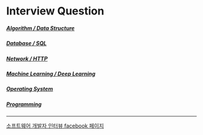 #  Interview Question


#####   [Algorithm / Data Structure](algorithm/README.md)
#####  [Database / SQL](database/README.md)
#####  [Network / HTTP](network/README.md)
#####  [Machine Learning / Deep Learning](datascience/README.md)
#####  [Operating System](os/README.md)
#####  [Programming](programming/README.md) 

----
[소프트웨어 개발자 인터뷰 facebook 페이지](https://www.facebook.com/softwareDeveloperInterview)